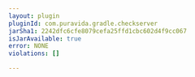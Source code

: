 ```yaml
---
layout: plugin
pluginId: com.puravida.gradle.checkserver
jarSha1: 2242dfc6cfe8079cefa25ffd1cbc602d4f9cc067
isJarAvailable: true
error: NONE
violations: []

---
```

